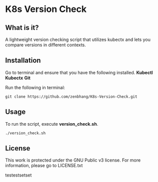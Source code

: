 # K8s Version Check

## What is it?
A lightweight version checking script that utilizes kubectx and lets you compare versions in different contexts.

## Installation
Go to terminal and ensure that you have the following installed.
**Kubectl**
**Kubectx**
**Git**

Run the following in terminal:
```
git clone https://github.com/zenbhang/K8s-Version-Check.git
```

## Usage
To run the script, execute **version_check.sh**.
```
./version_check.sh
```

## License
This work is protected under the GNU Public v3 license. For more information, please go to LICENSE.txt

testestsetset
